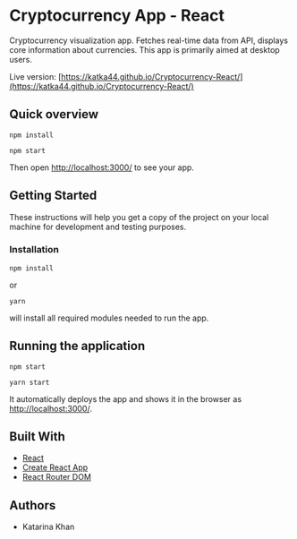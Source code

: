 # Cryptocurrency App - React

Cryptocurrency visualization app. Fetches real-time data from API, displays core information about currencies. This app is primarily aimed at desktop users.

Live version: [https://katka44.github.io/Cryptocurrency-React/](https://katka44.github.io/Cryptocurrency-React/)

## Quick overview

```
npm install

npm start
```

Then open [http://localhost:3000/](http://localhost:3000/) to see your app.

## Getting Started

These instructions will help you get a copy of the project on your local machine for development and testing purposes.

### Installation

```
npm install
```
or

```
yarn
```

will install all required modules needed to run the app.

## Running the application

```
npm start

yarn start
```

It automatically deploys the app and shows it in the browser as [http://localhost:3000/](http://localhost:3000/).

## Built With

- [React](https://reactjs.org/)
- [Create React App](https://github.com/facebook/create-react-app/blob/master/README.md#getting-started)
- [React Router DOM](https://www.npmjs.com/package/react-router-dom)

## Authors

- Katarina Khan